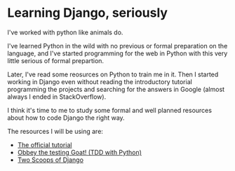 # Learning Django, seriously

I've worked with python like animals do.

I've learned Python in the wild with no previous or formal preparation on the language, 
and I've started programming for the web in Python with this very little serious of formal prepartion.

Later, I've read some reosurces on Python to train me in it. Then I started working in Django even
without reading the introductory tutorial programming the projects and searching for the answers 
in Google (almost always I ended in StackOverflow).

I think it's time to me to study some formal and well planned resources about how to code Django the right way.

The resources I will be using are:

- [The official tutorial](https://docs.djangoproject.com/en/2.0/intro/tutorial01/)
- [Obbey the testing Goat! (TDD with Python)](https://www.obeythetestinggoat.com/pages/book.html#toc)
- [Two Scoops of Django](https://www.twoscoopspress.com/products/two-scoops-of-django-1-11)
